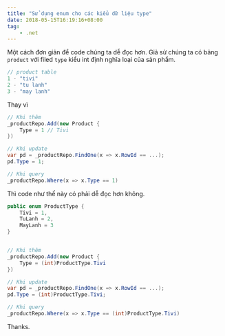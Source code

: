 ```yaml
---
title: "Sử dụng enum cho các kiểu dữ liệu type"
date: 2018-05-15T16:19:16+08:00
tag: 
    - .net
---
```


Một cách đơn giản để code chúng ta dễ đọc hơn. Giả sử chúng ta có bảng `product` với filed `type` kiểu int định nghĩa loại của sản phẩm.


``` js
// product table
1 - "tivi"
2 - "tu lanh"
3 - "may lanh"

```

Thay vì
``` csharp
// Khi thêm 
_productRepo.Add(new Product {
    Type = 1 // Tivi
})

// Khi update
var pd = _productRepo.FindOne(x => x.RowId == ...);
pd.Type = 1;

// Khi query
_productRepo.Where(x => x.Type == 1)
```

Thì code như thế này có phải dễ đọc hơn không.
``` csharp
public enum ProductType {
    Tivi = 1,
    TuLanh = 2,
    MayLanh = 3
}


// Khi thêm 
_productRepo.Add(new Product {
    Type = (int)ProductType.Tivi
})

// Khi update
var pd = _productRepo.FindOne(x => x.RowId == ...);
pd.Type = (int)ProductType.Tivi;

// Khi query
_productRepo.Where(x => x.Type == (int)ProductType.Tivi)
```

Thanks.